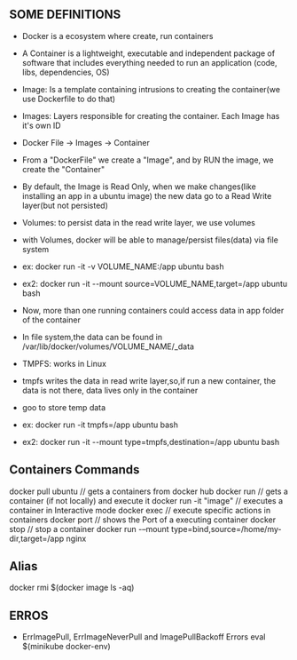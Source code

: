 ## SOME DEFINITIONS
- Docker is a ecosystem where create, run containers
- A Container is a lightweight, executable and independent package of software that includes everything needed to run an application (code, libs, dependencies, OS)
- Image: Is a template containing intrusions to creating the container(we use Dockerfile to do that)
- Images: Layers responsible for creating the container. Each Image has it's own ID
- Docker File -> Images -> Container
- From a "DockerFile" we create a "Image", and by RUN the image, we create the "Container" 
- By default, the Image is Read Only, when we make changes(like installing an app in a ubuntu image) the new data go to a Read Write layer(but not persisted)

- Volumes: to persist data in the read write layer, we use volumes
- with Volumes, docker will be able to manage/persist files(data) via file system
- ex: docker run -it -v VOLUME_NAME:/app ubuntu bash
- ex2: docker run -it --mount source=VOLUME_NAME,target=/app ubuntu bash

- Now, more than one running containers could access data in app folder of the container
- In file system,the data can be found in /var/lib/docker/volumes/VOLUME_NAME/_data

- TMPFS: works in Linux

- tmpfs writes the data in read write layer,so,if run a new container, the data is not there,
data lives only in the container
- goo to store temp data
- ex: docker run -it tmpfs=/app ubuntu bash
- ex2: docker run -it --mount type=tmpfs,destination=/app ubuntu bash




## Containers Commands
docker pull ubuntu      // gets a containers from docker hub 
docker run              // gets a container (if not locally) and execute it
docker run -it "image"  // executes a container in Interactive mode
docker exec             // execute specific actions in containers
docker port             // shows the Port of a executing container
docker stop             // stop a container
docker run -–mount type=bind,source=/home/my-dir,target=/app nginx


## Alias
 docker rmi $(docker image ls -aq)

## ERROS
- ErrImagePull, ErrImageNeverPull and ImagePullBackoff Errors
  eval $(minikube docker-env)